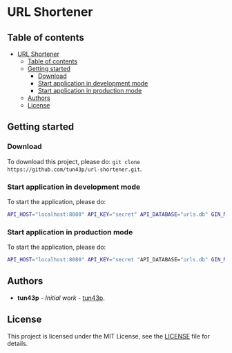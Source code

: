 # URL Shortener

## Table of contents

- [URL Shortener](#url-shortener)
  - [Table of contents](#table-of-contents)
  - [Getting started](#getting-started)
    - [Download](#download)
    - [Start application in development mode](#start-application-in-development-mode)
    - [Start application in production mode](#start-application-in-production-mode)
  - [Authors](#authors)
  - [License](#license)

## Getting started

### Download

To download this project, please do: `git clone https://github.com/tun43p/url-shortener.git`.

### Start application in development mode

To start the application, please do:

```bash
API_HOST="localhost:8080" API_KEY="secret" API_DATABASE="urls.db" GIN_MODE="debug" go run cmd/app/main.go
```

### Start application in production mode

To start the application, please do:

```bash
API_HOST="localhost:8080" API_KEY="secret "API_DATABASE="urls.db" GIN_MODE="release" go cmd/app/main.go
```

## Authors

- **tun43p** - _Initial work_ - [tun43p](https://github.com/tun43p).

## License

This project is licensed under the MIT License, see the [LICENSE](LICENSE) file for details.
